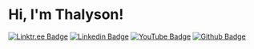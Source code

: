 # Hi, I'm Thalyson!

[![Linktr.ee Badge](https://img.shields.io/badge/-linktree-000?style=flat-square&logo=Linktree&logoColor=white&link)](https://linktr.ee/thalysonalmeida)
[![Linkedin Badge](https://img.shields.io/badge/-Linkedin-000?style=flat-square&logo=Linkedin&logoColor=white&link)](https://www.linkedin.com/in/thalysonalmeida)
[![YouTube Badge](https://img.shields.io/badge/-YouTube-000?style=flat-square&logo=Youtube&logoColor=white&link)](https://www.youtube.com/channel/UCaVZsGZxyP1JgZCzfKpNzZg)
[![Github Badge](https://img.shields.io/badge/-Github-000?style=flat-square&logo=Github&logoColor=white&link)](https://github.com/Thalyalm)